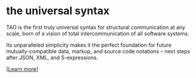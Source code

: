 # the universal syntax

TAO is the first truly universal syntax for structural communication at any scale, born of a vision of total intercommunication of all software systems.

Its unparalleled simplicity makes it the perfect foundation for future mutually-compatible data, markup, and source code notations – next steps after JSON, XML, and S-expressions.

\[[Learn more](https://www.tree-annotation.org/)\]
